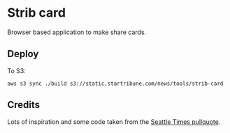 # Strib card

Browser based application to make share cards.

## Deploy

To S3:

```
aws s3 sync ./build s3://static.startribune.com/news/tools/strib-card
```

## Credits

Lots of inspiration and some code taken from the [Seattle Times pullquote](https://github.com/seattletimes/pullquote).
